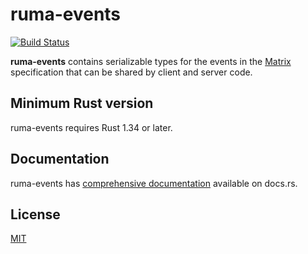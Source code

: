# ruma-events

[![Build Status](https://travis-ci.org/ruma/ruma-events.svg?branch=master)](https://travis-ci.org/ruma/ruma-events)

**ruma-events** contains serializable types for the events in the [Matrix](https://matrix.org/) specification that can be shared by client and server code.

## Minimum Rust version

ruma-events requires Rust 1.34 or later.

## Documentation

ruma-events has [comprehensive documentation](https://docs.rs/ruma-events) available on docs.rs.

## License

[MIT](http://opensource.org/licenses/MIT)
